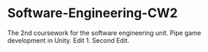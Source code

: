 # Software-Engineering-CW2
The 2nd coursework for the software engineering unit. Pipe game development in Unity.
Edit 1.
Second Edit.

